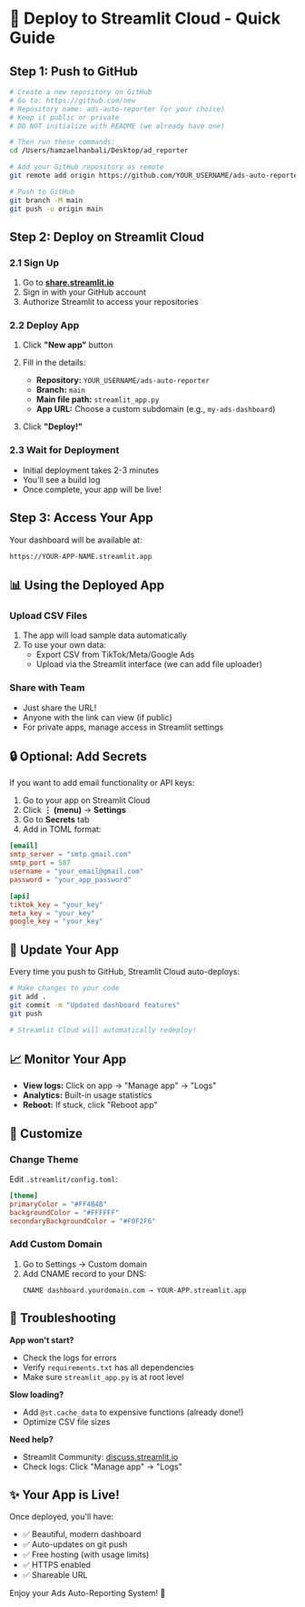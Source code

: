 # 🚀 Deploy to Streamlit Cloud - Quick Guide

## Step 1: Push to GitHub

```bash
# Create a new repository on GitHub
# Go to: https://github.com/new
# Repository name: ads-auto-reporter (or your choice)
# Keep it public or private
# DO NOT initialize with README (we already have one)

# Then run these commands:
cd /Users/hamzaelhanbali/Desktop/ad_reporter

# Add your GitHub repository as remote
git remote add origin https://github.com/YOUR_USERNAME/ads-auto-reporter.git

# Push to GitHub
git branch -M main
git push -u origin main
```

## Step 2: Deploy on Streamlit Cloud

### 2.1 Sign Up
1. Go to **[share.streamlit.io](https://share.streamlit.io)**
2. Sign in with your GitHub account
3. Authorize Streamlit to access your repositories

### 2.2 Deploy App
1. Click **"New app"** button
2. Fill in the details:
   - **Repository:** `YOUR_USERNAME/ads-auto-reporter`
   - **Branch:** `main`
   - **Main file path:** `streamlit_app.py`
   - **App URL:** Choose a custom subdomain (e.g., `my-ads-dashboard`)

3. Click **"Deploy!"**

### 2.3 Wait for Deployment
- Initial deployment takes 2-3 minutes
- You'll see a build log
- Once complete, your app will be live!

## Step 3: Access Your App

Your dashboard will be available at:
```
https://YOUR-APP-NAME.streamlit.app
```

## 📊 Using the Deployed App

### Upload CSV Files
1. The app will load sample data automatically
2. To use your own data:
   - Export CSV from TikTok/Meta/Google Ads
   - Upload via the Streamlit interface (we can add file uploader)

### Share with Team
- Just share the URL!
- Anyone with the link can view (if public)
- For private apps, manage access in Streamlit settings

## 🔒 Optional: Add Secrets

If you want to add email functionality or API keys:

1. Go to your app on Streamlit Cloud
2. Click **⋮ (menu)** → **Settings**
3. Go to **Secrets** tab
4. Add in TOML format:

```toml
[email]
smtp_server = "smtp.gmail.com"
smtp_port = 587
username = "your_email@gmail.com"
password = "your_app_password"

[api]
tiktok_key = "your_key"
meta_key = "your_key"
google_key = "your_key"
```

## 🔄 Update Your App

Every time you push to GitHub, Streamlit Cloud auto-deploys:

```bash
# Make changes to your code
git add .
git commit -m "Updated dashboard features"
git push

# Streamlit Cloud will automatically redeploy!
```

## 📈 Monitor Your App

- **View logs:** Click on app → "Manage app" → "Logs"
- **Analytics:** Built-in usage statistics
- **Reboot:** If stuck, click "Reboot app"

## 🎨 Customize

### Change Theme
Edit `.streamlit/config.toml`:
```toml
[theme]
primaryColor = "#FF4B4B"
backgroundColor = "#FFFFFF"
secondaryBackgroundColor = "#F0F2F6"
```

### Add Custom Domain
1. Go to Settings → Custom domain
2. Add CNAME record to your DNS:
   ```
   CNAME dashboard.yourdomain.com → YOUR-APP.streamlit.app
   ```

## 🐛 Troubleshooting

**App won't start?**
- Check the logs for errors
- Verify `requirements.txt` has all dependencies
- Make sure `streamlit_app.py` is at root level

**Slow loading?**
- Add `@st.cache_data` to expensive functions (already done!)
- Optimize CSV file sizes

**Need help?**
- Streamlit Community: [discuss.streamlit.io](https://discuss.streamlit.io)
- Check logs: Click "Manage app" → "Logs"

## ✨ Your App is Live!

Once deployed, you'll have:
- ✅ Beautiful, modern dashboard
- ✅ Auto-updates on git push
- ✅ Free hosting (with usage limits)
- ✅ HTTPS enabled
- ✅ Shareable URL

Enjoy your Ads Auto-Reporting System! 🎉

